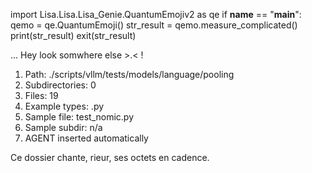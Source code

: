 
import Lisa.Lisa.Lisa_Genie.QuantumEmojiv2 as qe
if __name__ == "__main__":
  qemo = qe.QuantumEmoji()
  str_result = qemo.measure_complicated()
  print(str_result)
  exit(str_result)

... Hey look somwhere else >.< !

1. Path: ./scripts/vllm/tests/models/language/pooling
2. Subdirectories: 0
3. Files: 19
4. Example types: .py
5. Sample file: test_nomic.py
6. Sample subdir: n/a
7. AGENT inserted automatically

Ce dossier chante, rieur, ses octets en cadence.
